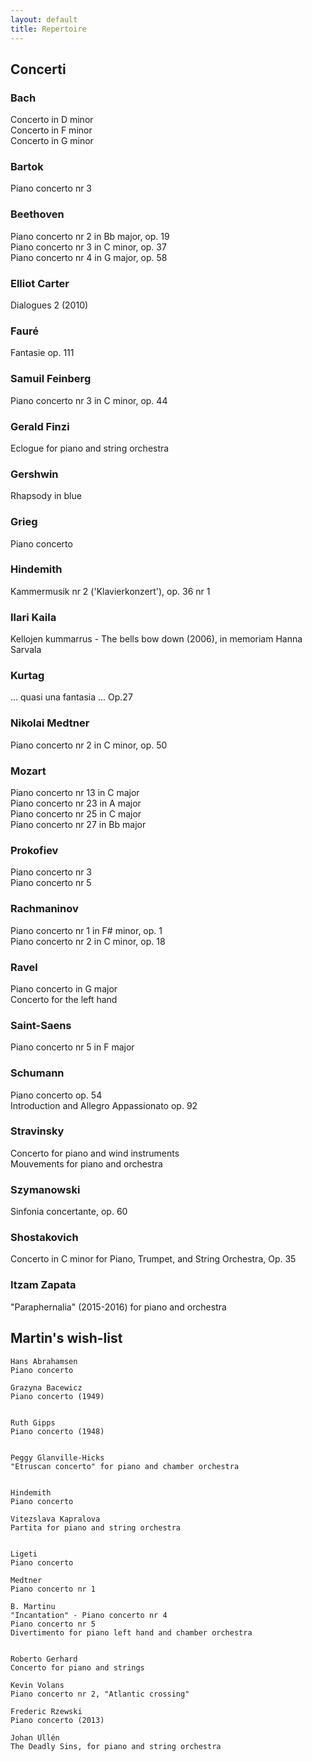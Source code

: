 ```yaml
---
layout: default
title: Repertoire
---
```


<!-- Remember to end line with two spaces to create a line break -->




## Concerti

### Bach  
Concerto in D minor  
Concerto in F minor  
Concerto in G minor  
  
### Bartok  
Piano concerto nr 3
  
### Beethoven  
Piano concerto nr 2 in Bb major, op. 19  
Piano concerto nr 3 in C minor, op. 37  
Piano concerto nr 4 in G major, op. 58  
   
### Elliot Carter
Dialogues 2 (2010)  
  
### Fauré  
Fantasie op. 111  

### Samuil Feinberg  
Piano concerto nr 3 in C minor, op. 44  
  
### Gerald Finzi  
Eclogue for piano and string orchestra
  
### Gershwin  
Rhapsody in blue  
  
### Grieg  
Piano concerto  
  
### Hindemith  
Kammermusik nr 2 ('Klavierkonzert'), op. 36 nr 1  
  
### Ilari Kaila  
Kellojen kummarrus - The bells bow down (2006), in memoriam Hanna Sarvala  
  
### Kurtag  
... quasi una fantasia ... Op.27  
  
### Nikolai Medtner  
Piano concerto nr 2 in C minor, op. 50  
 
### Mozart  
Piano concerto nr 13 in C major  
Piano concerto nr 23 in A major  
Piano concerto nr 25 in C major  
Piano concerto nr 27 in Bb major  
   
### Prokofiev  
Piano concerto nr 3  
Piano concerto nr 5  
  
### Rachmaninov  
Piano concerto nr 1 in F# minor, op. 1  
Piano concerto nr 2 in C minor, op. 18
 
### Ravel  
Piano concerto in G major  
Concerto for the left hand
 
### Saint-Saens  
Piano concerto nr 5 in F major  
 
### Schumann  
Piano concerto op. 54  
Introduction and Allegro Appassionato op. 92  

### Stravinsky  
Concerto for piano and wind instruments  
Mouvements for piano and orchestra  
  
### Szymanowski  
Sinfonia concertante, op. 60  

### Shostakovich   
Concerto in C minor for Piano, Trumpet, and String Orchestra, Op. 35          
    
### Itzam Zapata   
"Paraphernalia" (2015-2016) for piano and orchestra  
  
  
  
    
    
## Martin's wish-list  
          
          
	Hans Abrahamsen  
	Piano concerto  
	  
	Grazyna Bacewicz  
	Piano concerto (1949)  
	  
	  
	Ruth Gipps  
	Piano concerto (1948)  
	  
	  
	Peggy Glanville-Hicks  
	"Etruscan concerto" for piano and chamber orchestra  
	  
          
	Hindemith  
	Piano concerto  
	  
	Vitezslava Kapralova  
	Partita for piano and string orchestra  
          
          
	Ligeti  
	Piano concerto  
      
	Medtner  
	Piano concerto nr 1  
        
	B. Martinu  
	"Incantation" - Piano concerto nr 4  
	Piano concerto nr 5  
	Divertimento for piano left hand and chamber orchestra  
        
       
	Roberto Gerhard  
	Concerto for piano and strings  
      
	Kevin Volans  
	Piano concerto nr 2, "Atlantic crossing"  
        
	Frederic Rzewski  
	Piano concerto (2013)  
	  
	Johan Ullén  
	The Deadly Sins, for piano and string orchestra  
